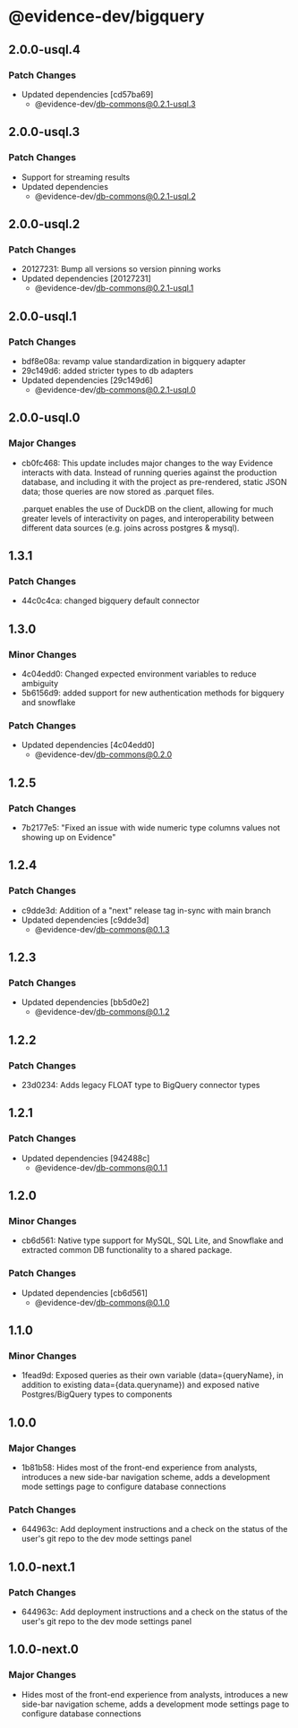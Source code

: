 # @evidence-dev/bigquery

## 2.0.0-usql.4

### Patch Changes

- Updated dependencies [cd57ba69]
  - @evidence-dev/db-commons@0.2.1-usql.3

## 2.0.0-usql.3

### Patch Changes

- Support for streaming results
- Updated dependencies
  - @evidence-dev/db-commons@0.2.1-usql.2

## 2.0.0-usql.2

### Patch Changes

- 20127231: Bump all versions so version pinning works
- Updated dependencies [20127231]
  - @evidence-dev/db-commons@0.2.1-usql.1

## 2.0.0-usql.1

### Patch Changes

- bdf8e08a: revamp value standardization in bigquery adapter
- 29c149d6: added stricter types to db adapters
- Updated dependencies [29c149d6]
  - @evidence-dev/db-commons@0.2.1-usql.0

## 2.0.0-usql.0

### Major Changes

- cb0fc468: This update includes major changes to the way Evidence interacts with data.
  Instead of running queries against the production database, and including it
  with the project as pre-rendered, static JSON data; those queries are now stored as .parquet files.

  .parquet enables the use of DuckDB on the client, allowing for much greater levels of interactivity
  on pages, and interoperability between different data sources (e.g. joins across postgres & mysql).

## 1.3.1

### Patch Changes

- 44c0c4ca: changed bigquery default connector

## 1.3.0

### Minor Changes

- 4c04edd0: Changed expected environment variables to reduce ambiguity
- 5b6156d9: added support for new authentication methods for bigquery and snowflake

### Patch Changes

- Updated dependencies [4c04edd0]
  - @evidence-dev/db-commons@0.2.0

## 1.2.5

### Patch Changes

- 7b2177e5: "Fixed an issue with wide numeric type columns values not showing up on Evidence"

## 1.2.4

### Patch Changes

- c9dde3d: Addition of a "next" release tag in-sync with main branch
- Updated dependencies [c9dde3d]
  - @evidence-dev/db-commons@0.1.3

## 1.2.3

### Patch Changes

- Updated dependencies [bb5d0e2]
  - @evidence-dev/db-commons@0.1.2

## 1.2.2

### Patch Changes

- 23d0234: Adds legacy FLOAT type to BigQuery connector types

## 1.2.1

### Patch Changes

- Updated dependencies [942488c]
  - @evidence-dev/db-commons@0.1.1

## 1.2.0

### Minor Changes

- cb6d561: Native type support for MySQL, SQL Lite, and Snowflake and extracted common DB functionality to a shared package.

### Patch Changes

- Updated dependencies [cb6d561]
  - @evidence-dev/db-commons@0.1.0

## 1.1.0

### Minor Changes

- 1fead9d: Exposed queries as their own variable (data={queryName}, in addition to existing data={data.queryname}) and exposed native Postgres/BigQuery types to components

## 1.0.0

### Major Changes

- 1b81b58: Hides most of the front-end experience from analysts, introduces a new side-bar navigation scheme, adds a development mode settings page to configure database connections

### Patch Changes

- 644963c: Add deployment instructions and a check on the status of the user's git repo to the dev mode settings panel

## 1.0.0-next.1

### Patch Changes

- 644963c: Add deployment instructions and a check on the status of the user's git repo to the dev mode settings panel

## 1.0.0-next.0

### Major Changes

- Hides most of the front-end experience from analysts, introduces a new side-bar navigation scheme, adds a development mode settings page to configure database connections
